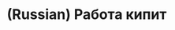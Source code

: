 ---
layout: default
category: mega
lang: en
title: (Russian) Работа кипит
slug: hallelujah
tags: fun laboratory 8 
postid: 161
translated: no
---